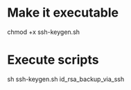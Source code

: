 # Make it executable
chmod +x ssh-keygen.sh

# Execute scripts
sh ssh-keygen.sh id_rsa_backup_via_ssh
